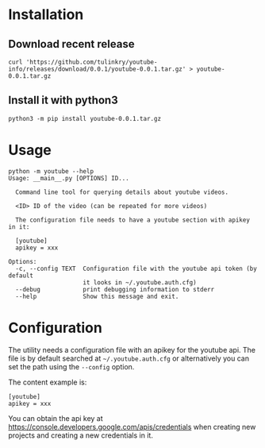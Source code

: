 # Installation

## Download recent release
```
curl 'https://github.com/tulinkry/youtube-info/releases/download/0.0.1/youtube-0.0.1.tar.gz' > youtube-0.0.1.tar.gz
```

## Install it with python3
```
python3 -m pip install youtube-0.0.1.tar.gz
```

# Usage

```
python -m youtube --help
Usage: __main__.py [OPTIONS] ID...

  Command line tool for querying details about youtube videos.

  <ID> ID of the video (can be repeated for more videos)

  The configuration file needs to have a youtube section with apikey in it:

  [youtube]
  apikey = xxx

Options:
  -c, --config TEXT  Configuration file with the youtube api token (by default
                     it looks in ~/.youtube.auth.cfg)
  --debug            print debugging information to stderr
  --help             Show this message and exit.
```

# Configuration

The utility needs a configuration file with an apikey for the youtube api. 
The file is by default searched at `~/.youtube.auth.cfg` or alternatively you can
set the path using the `--config` option.

The content example is:
```
[youtube]
apikey = xxx
```

You can obtain the api key at https://console.developers.google.com/apis/credentials when creating 
new projects and creating a new credentials in it.
